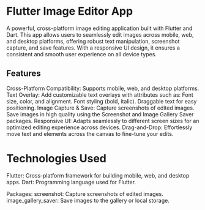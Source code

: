 # Flutter Image Editor App

A powerful, cross-platform image editing application built with Flutter and Dart. This app allows users to seamlessly edit images across mobile, web, and desktop platforms, offering robust text manipulation, screenshot capture, and save features. With a responsive UI design, it ensures a consistent and smooth user experience on all device types.

## Features

Cross-Platform Compatibility: Supports mobile, web, and desktop platforms.
Text Overlay: Add customizable text overlays with attributes such as:
Font size, color, and alignment.
Font styling (bold, italic).
Draggable text for easy positioning.
Image Capture & Save:
Capture screenshots of edited images.
Save images in high quality using the Screenshot and Image Gallery Saver packages.
Responsive UI: Adapts seamlessly to different screen sizes for an optimized editing experience across devices.
Drag-and-Drop: Effortlessly move text and elements across the canvas to fine-tune your edits.

# Technologies Used

Flutter: Cross-platform framework for building mobile, web, and desktop apps.
Dart: Programming language used for Flutter.

Packages:
screenshot: Capture screenshots of edited images.
image_gallery_saver: Save images to the gallery or local storage.
